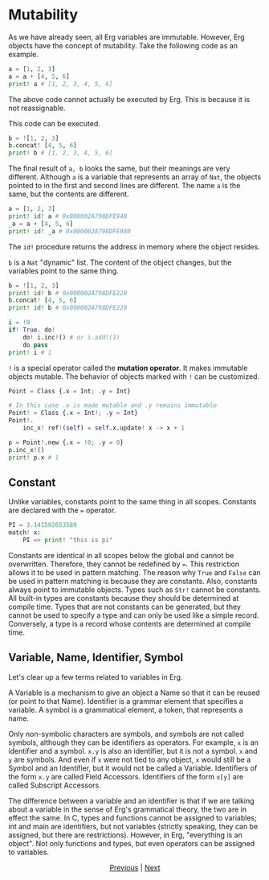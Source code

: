 # Mutability

As we have already seen, all Erg variables are immutable. However, Erg objects have the concept of mutability.
Take the following code as an example.

```python
a = [1, 2, 3]
a = a + [4, 5, 6]
print! a # [1, 2, 3, 4, 5, 6]
```

The above code cannot actually be executed by Erg. This is because it is not reassignable.

This code can be executed.

```python
b = ![1, 2, 3]
b.concat! [4, 5, 6]
print! b # [1, 2, 3, 4, 5, 6]
```

The final result of `a, b` looks the same, but their meanings are very different.
Although `a` is a variable that represents an array of `Nat`, the objects pointed to in the first and second lines are different. The name `a` is the same, but the contents are different.

```python
a = [1, 2, 3]
print! id! a # 0x000002A798DFE940
_a = a + [4, 5, 6]
print! id! _a # 0x000002A798DFE980
```

The `id!` procedure returns the address in memory where the object resides.

`b` is a `Nat` "dynamic" list. The content of the object changes, but the variables point to the same thing.

```python
b = ![1, 2, 3]
print! id! b # 0x000002A798DFE220
b.concat! [4, 5, 6]
print! id! b # 0x000002A798DFE220
```

```python
i = !0
if! True. do!
    do! i.inc!() # or i.add!(1)
    do pass
print! i # 1
```

`!` is a special operator called the __mutation operator__. It makes immutable objects mutable.
The behavior of objects marked with `!` can be customized.

```python
Point = Class {.x = Int; .y = Int}

# In this case .x is made mutable and .y remains immutable
Point! = Class {.x = Int!; .y = Int}
Point!.
    inc_x! ref!(self) = self.x.update! x -> x + 1

p = Point!.new {.x = !0; .y = 0}
p.inc_x!()
print! p.x # 1
```

## Constant

Unlike variables, constants point to the same thing in all scopes.
Constants are declared with the `=` operator.

```python
PI = 3.141592653589
match! x:
    PI => print! "this is pi"
```

Constants are identical in all scopes below the global and cannot be overwritten. Therefore, they cannot be redefined by ``=``. This restriction allows it to be used in pattern matching.
The reason why `True` and `False` can be used in pattern matching is because they are constants.
Also, constants always point to immutable objects. Types such as `Str!` cannot be constants.
All built-in types are constants because they should be determined at compile time. Types that are not constants can be generated, but they cannot be used to specify a type and can only be used like a simple record. Conversely, a type is a record whose contents are determined at compile time.

## Variable, Name, Identifier, Symbol

Let's clear up a few terms related to variables in Erg.

A Variable is a mechanism to give an object a Name so that it can be reused (or point to that Name).
Identifier is a grammar element that specifies a variable.
A symbol is a grammatical element, a token, that represents a name.

Only non-symbolic characters are symbols, and symbols are not called symbols, although they can be identifiers as operators.
For example, `x` is an identifier and a symbol. `x.y` is also an identifier, but it is not a symbol. `x` and `y` are symbols.
And even if `x` were not tied to any object, `x` would still be a Symbol and an Identifier, but it would not be called a Variable.
Identifiers of the form `x.y` are called Field Accessors.
Identifiers of the form `x[y]` are called Subscript Accessors.

The difference between a variable and an identifier is that if we are talking about a variable in the sense of Erg's grammatical theory, the two are in effect the same.
In C, types and functions cannot be assigned to variables; int and main are identifiers, but not variables (strictly speaking, they can be assigned, but there are restrictions).
However, in Erg, "everything is an object". Not only functions and types, but even operators can be assigned to variables.

<p align='center'>
    <a href='./18_iterator.md'>Previous</a> | <a href='./20_ownership.md'>Next</a>
</p>
